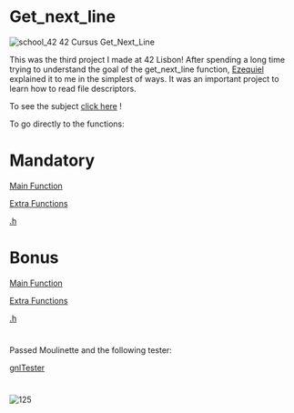 # Get_next_line
![school_42](https://user-images.githubusercontent.com/94384240/170166839-7f99093f-c242-4973-bc06-dfbaf88dee59.jpeg)
42 Cursus Get_Next_Line

This was the third project I made at 42 Lisbon! After spending a long time trying to understand the goal of the get_next_line function, [Ezequiel](https://github.com/zico15) explained it to me in the simplest of ways.
It was an important project to learn how to read file descriptors.

To see the subject [click here](https://github.com/jlebre/get_next_line/blob/main/get_next_line.pdf) !

To go directly to the functions:

# Mandatory
[Main Function](https://github.com/jlebre/get_next_line/blob/main/get_next_line.c)

[Extra Functions](https://github.com/jlebre/get_next_line/blob/main/get_next_line_utils.c)

[.h](https://github.com/jlebre/get_next_line/blob/main/get_next_line.h)

# Bonus
[Main Function](https://github.com/jlebre/get_next_line/blob/main/get_next_line_bonus.c)

[Extra Functions](https://github.com/jlebre/get_next_line/blob/main/get_next_line_utils_bonus.c)

[.h](https://github.com/jlebre/get_next_line/blob/main/get_next_line_bonus.h)

#

Passed Moulinette and the following tester:

[gnlTester](https://github.com/Tripouille/gnlTester)

#

![125](https://user-images.githubusercontent.com/94384240/170167072-f880e8a2-b5cb-4f85-9c19-870f9c42235f.png)
